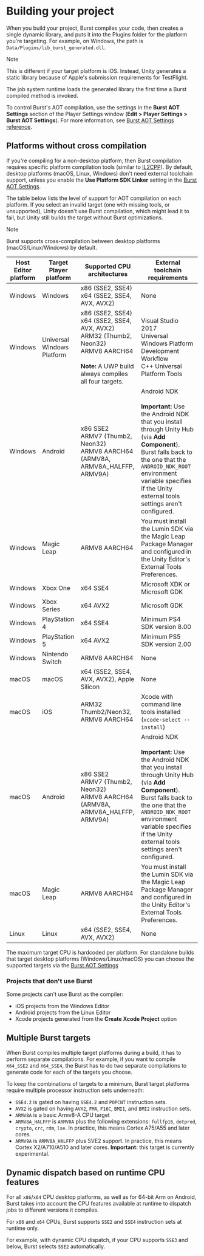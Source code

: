 # Building your project

When you build your project, Burst compiles your code, then creates a single dynamic library, and puts it into the Plugins folder for the platform you're targeting. For example, on Windows, the path is `Data/Plugins/lib_burst_generated.dll`. 

>[!NOTE]
>This is different if your target platform is iOS. Instead, Unity generates a static library because of Apple's submission requirements for TestFlight.

The job system runtime loads the generated library the first time a Burst compiled method is invoked. 

To control Burst's AOT compilation, use the settings in the **Burst AOT Settings** section of the Player Settings window (**Edit &gt; Player Settings &gt; Burst AOT Settings**). For more information, see [Burst AOT Settings reference](building-aot-settings.md).

<a name="cross-compilation"></a>

## Platforms without cross compilation

If you're compiling for a non-desktop platform, then Burst compilation requires specific platform compilation tools (similar to [IL2CPP](https://docs.unity3d.com/Manual/IL2CPP.html)). By default, desktop platforms (macOS, Linux, Windows) don't need external toolchain support, unless you enable the **Use Platform SDK Linker** setting in the [Burst AOT Settings](building-aot-settings.md). 

The table below lists the level of support for AOT compilation on each platform. If you select an invalid target (one with missing tools, or unsupported), Unity doesn't use Burst compilation, which might lead it to fail, but Unity still builds the target without Burst optimizations. 

>[!NOTE]
>Burst supports cross-compilation between desktop platforms (macOS/Linux/Windows) by default.

| **Host Editor platform** | **Target Player platform** | **Supported CPU architectures** | **External toolchain requirements** |
|---|---|---|---|
| Windows | Windows | x86 (SSE2, SSE4)<br/> x64 (SSE2, SSE4, AVX, AVX2) | None |
| Windows | Universal Windows Platform | x86 (SSE2, SSE4)<br/> x64 (SSE2, SSE4, AVX, AVX2)<br/>ARM32 (Thumb2, Neon32)<br/>ARMV8 AARCH64<br/><br/>**Note:** A UWP build always compiles all four targets.| Visual Studio 2017<br/>Universal Windows Platform Development Workflow<br/>C++ Universal Platform Tools |
| Windows | Android | x86 SSE2<br/> ARMV7 (Thumb2, Neon32)<br/> ARMV8 AARCH64 (ARMV8A, ARMV8A_HALFFP, ARMV9A) | Android NDK<br/><br/>**Important:** Use the Android NDK that you install through Unity Hub (via **Add Component**). Burst falls back to the one that the `ANDROID_NDK_ROOT` environment variable specifies if the Unity external tools settings aren't configured. |
| Windows | Magic Leap | ARMV8 AARCH64 | You must install the Lumin SDK via the Magic Leap Package Manager and configured in the Unity Editor's External Tools Preferences. |
| Windows | Xbox One | x64 SSE4 | Microsoft XDK or Microsoft GDK |
| Windows | Xbox Series | x64 AVX2 | Microsoft GDK |
| Windows | PlayStation 4 | x64 SSE4 | Minimum PS4 SDK version 8.00 |
| Windows | PlayStation 5 | x64 AVX2 | Minimum PS5 SDK version 2.00 |
| Windows | Nintendo Switch | ARMV8 AARCH64 | None |
| macOS | macOS | x64 (SSE2, SSE4, AVX, AVX2), Apple Silicon | None |
| macOS | iOS | ARM32 Thumb2/Neon32, ARMV8 AARCH64 | Xcode with command line tools installed (`xcode-select --install`) |
| macOS | Android | x86 SSE2<br/> ARMV7 (Thumb2, Neon32)<br/> ARMV8 AARCH64 (ARMV8A, ARMV8A_HALFFP, ARMV9A) | Android NDK<br/><br/>**Important:** Use the Android NDK that you install through Unity Hub (via **Add Component**). Burst falls back to the one that the `ANDROID_NDK_ROOT` environment variable specifies if the Unity external tools settings aren't configured. |
| macOS | Magic Leap | ARMV8 AARCH64 | You must install the Lumin SDK via the Magic Leap Package Manager and configured in the Unity Editor's External Tools Preferences. |
| Linux | Linux | x64 (SSE2, SSE4, AVX, AVX2) | None |

The maximum target CPU is hardcoded per platform. For standalone builds that target desktop platforms (Windows/Linux/macOS) you can choose the supported targets via the [Burst AOT Settings](building-aot-settings.md)

### Projects that don't use Burst

Some projects can't use Burst as the compiler:

* iOS projects from the Windows Editor
* Android projects from the Linux Editor
* Xcode projects generated from the **Create Xcode Project** option

## Multiple Burst targets

When Burst compiles multiple target platforms during a build, it has to perform separate compilations. For example, if you want to compile `X64_SSE2` and `X64_SSE4`, the Burst has to do two separate compilations to generate code for each of the targets you choose.

To keep the combinations of targets to a minimum, Burst target platforms require multiple processor instruction sets underneath:

* `SSE4.2` is gated on having `SSE4.2` and `POPCNT` instruction sets.
* `AVX2` is gated on having `AVX2`, `FMA`, `F16C`, `BMI1`, and `BMI2` instruction sets.
* `ARMV8A` is a basic Armv8-A CPU target
* `ARMV8A_HALFFP` is `ARMV8A` plus the following extensions: `fullfp16`, `dotprod`, `crypto`, `crc`, `rdm`, `lse`. In practice, this means Cortex A75/A55 and later cores.
* `ARMV9A` is `ARMV8A_HALFFP` plus SVE2 support. In practice, this means Cortex X2/A710/A510 and later cores. **Important:** this target is currently experimental.

## Dynamic dispatch based on runtime CPU features 

For all `x86`/`x64` CPU desktop platforms, as well as for 64-bit Arm on Android, Burst takes into account the CPU features available at runtime to dispatch jobs to different versions it compiles.

For `x86` and `x64` CPUs, Burst supports `SSE2` and `SSE4` instruction sets at runtime only. 

For example, with dynamic CPU dispatch, if your CPU supports `SSE3` and below, Burst selects `SSE2` automatically.